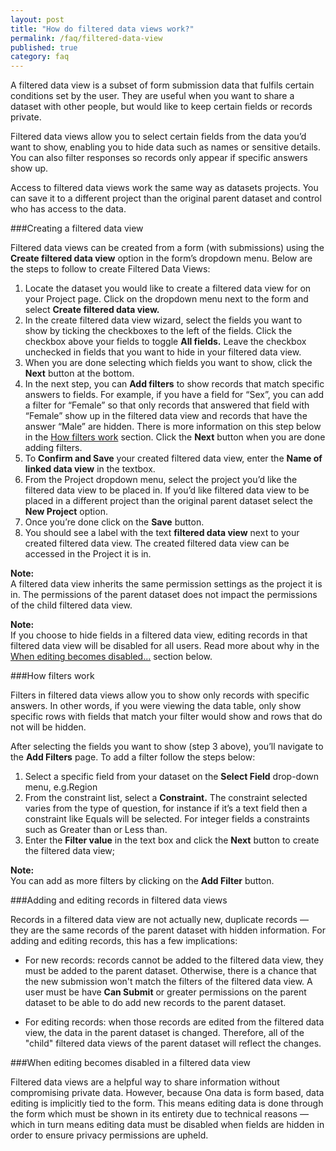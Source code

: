 ```yaml
---
layout: post
title: "How do filtered data views work?"
permalink: /faq/filtered-data-view
published: true
category: faq
---
```


A filtered data view is a subset of form submission data that fulfils certain conditions set by the user. They are useful when you want to share a dataset with other people, but would like to keep certain fields or records private. 

Filtered data views allow you to select certain fields from the data you’d want to show, enabling you to hide data such as names or sensitive details. You can also filter responses so records only appear if specific answers show up.

Access to filtered data views work the same way as datasets projects. You can save it to a different project than the original parent dataset and control who has access to the data.

###Creating a filtered data view

Filtered data views can be created from a form (with submissions) using the **Create filtered data view** option in the form’s dropdown menu. Below are the steps to follow to create Filtered Data Views:

1. Locate the dataset you would like to create a filtered data view for on your Project page. Click on the dropdown menu next to the form and select **Create filtered data view.**
2. In the create filtered data view wizard, select the fields you want to show by ticking the checkboxes to the left of the fields. Click the checkbox above your fields to toggle **All fields.** Leave the checkbox unchecked in fields that you want to hide in your filtered data view. 
3. When you are done selecting which fields you want to show, click the **Next** button at the bottom.
4. In the next step, you can **Add filters** to show records that match specific answers to fields. For example, if you have a field for “Sex”, you can add a filter for “Female” so that only records that answered that field with “Female” show up in the filtered data view and records that have the answer “Male” are hidden. There is more information on this step below in the [How filters work](#filters) section. Click the **Next** button when you are done adding filters.
5. To **Confirm and Save** your created filtered data view, enter the **Name of linked data view** in the textbox.
6. From the Project dropdown menu, select the project you’d like the filtered data view to be placed in. If you’d like filtered data view to be placed in a different project than the original parent dataset select the **New Project** option.
7. Once you’re done click on the **Save** button.
8. You should see a label with the text **filtered data view** next to your created filtered data view. The created filtered data view can be accessed in the Project it is in.

>
**Note:** <br/> A filtered data view inherits the same permission settings as the project it is in. The permissions of the parent dataset does not impact the permissions of the child filtered data view.

>
**Note:** <br/> If you choose to hide fields in a filtered data view, editing records in that filtered data view will be disabled for all users. Read more about why in the [When editing becomes disabled...](#disabled) section below. 


###How filters work<a name="filters"></a>

Filters in filtered data views allow you to show only records with specific answers. In other words, if you were viewing the data table, only show specific rows with fields that match your filter would show and rows that do not will be hidden.

After selecting the fields you want to show (step 3 above), you’ll navigate to the **Add Filters** page. To add a filter follow the steps below:

1. Select a specific field from your dataset on the **Select Field** drop-down menu, e.g.Region
2. From the constraint list, select a **Constraint.** The constraint selected varies from the type of question, for instance if it’s a text field then a constraint like Equals will be selected. For integer fields a constraints such as Greater than or Less than.
3. Enter the **Filter value** in the text box and click the **Next** button to create the filtered data view;

>
**Note:** <br/> You can add as more filters by clicking on the **Add Filter** button.

###Adding and editing records in filtered data views<a name="editing"></a>

Records in a filtered data view are not actually new, duplicate records &mdash; they are the same records of the parent dataset with hidden information. For adding and editing records, this has a few implications:

- For new records: records cannot be added to the filtered data view, they must be added to the parent dataset. Otherwise, there is a chance that the new submission won't match the filters of the filtered data view. A user must be have **Can Submit** or greater permissions on the parent dataset to be able to do add new records to the parent dataset.

- For editing records: when those records are edited from the filtered data view, the data in the parent dataset is changed. Therefore, all of the "child" filtered data views of the parent dataset will reflect the changes.

###When editing becomes disabled in a filtered data view <a name="disabled"></a>

Filtered data views are a helpful way to share information without compromising private data. However, because Ona data is form based, data editing is implicitly tied to the form. This means editing data is done through the form which must be shown in its entirety due to technical reasons &mdash; which in turn means editing data must be disabled when fields are hidden in order to ensure privacy permissions are upheld.